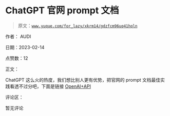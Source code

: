 # ChatGPT 官网 prompt 文档

> 原文：[`www.yuque.com/for_lazy/xkrm14/gdzfcm96uq41hqln`](https://www.yuque.com/for_lazy/xkrm14/gdzfcm96uq41hqln)

作者： AUDI

日期：2023-02-14

点赞数：12

正文：

ChatGPT 这么火的热度，我们想比别人更有优势，把官网的 prompt 文档最佳实践看透不过分吧，下面是链接 [OpenAI+API](https://platform.openai.com/docs/guides/completion/introduction)

评论区：

暂无评论



